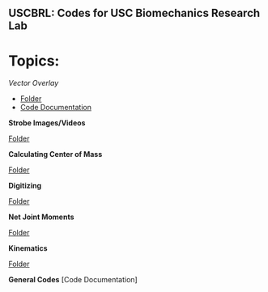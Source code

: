 ## USCBRL: Codes for USC Biomechanics Research Lab

# Topics:

*Vector Overlay*

* [Folder](https://github.com/USCBiomechanicsLab/labcodes/tree/master/VectorOverlay) <br/>
* [Code Documentation](https://github.com/USCBiomechanicsLab/labcodes/blob/README-Documentation/VectorOverlay/Documentation_VectorOverlay.md)

**Strobe Images/Videos**

[Folder](https://github.com/USCBiomechanicsLab/labcodes/tree/master/Strobe)

**Calculating Center of Mass**

[Folder](https://github.com/USCBiomechanicsLab/labcodes/tree/master/CalcCOM)

**Digitizing**

[Folder](https://github.com/USCBiomechanicsLab/labcodes/tree/master/digitizing)

**Net Joint Moments**

[Folder](https://github.com/USCBiomechanicsLab/labcodes/tree/master/NJM)

**Kinematics**

[Folder](https://github.com/USCBiomechanicsLab/labcodes/tree/master/kinematics)

**General Codes**
[Code Documentation]
